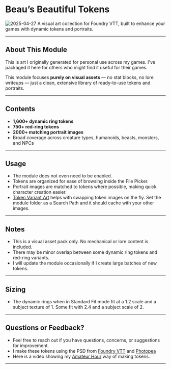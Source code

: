 # **Beau’s Beautiful Tokens**  
![2025-04-27](https://github.com/user-attachments/assets/5d743c35-f2cb-4c53-a098-1b8249592237)
A  visual art collection for Foundry VTT, built to enhance your games with dynamic tokens and portraits.

---

## **About This Module**  
This is art I originally generated for personal use across my games. I've packaged it here for others who might find it useful for their games.  

This module focuses **purely on visual assets** — no stat blocks, no lore writeups — just a clean, extensive library of ready-to-use tokens and portraits.

---

## **Contents**
- **1,600+ dynamic ring tokens** 
- **750+ red-ring tokens** 
- **2000+ matching portrait images**  
- Broad coverage across creature types, humanoids, beasts, monsters, and NPCs

---

## **Usage**  
- The module does not even need to be enabled. 
- Tokens are organized for ease of browsing inside the File Picker.    
- Portrait images are matched to tokens where possible, making quick character creation easier.  
- [Token Variant Art](<https://foundryvtt.com/packages/token-variants>)  helps with swapping token images on the fly. Set the module folder as a Search Path and it should cache with your other images.
  
---

## **Notes**  
- This is a visual asset pack only. No mechanical or lore content is included.  
- There may be minor overlap between some dynamic ring tokens and red-ring variants.  
- I will update the module occasionally if I create large batches of new tokens.

---
## Sizing
- The dynamic rings when in Standard Fit mode  fit at a 1.2 scale and a subject texture of 1. Some fit with 2.4 and a subject scale of 2. 

---

## **Questions or Feedback?**  
- Feel free to reach out if you have questions, concerns, or suggestions for improvement.
- I make these tokens using the PSD from [Foundry VTT](<https://discord.com/channels/170995199584108546/1184176344276406292/1245876103113867294>) and [Photopea](<https://www.photopea.com/>)
- Here is a video showing my [Amateur Hour](<https://www.youtube.com/live/-TM4XusQVUM?si=IjU53_YCWxVwjV7h>) way of making tokens. 
---


